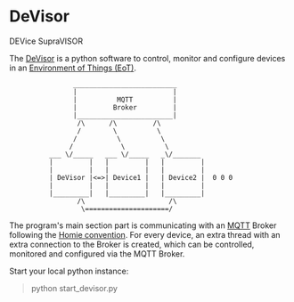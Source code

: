# DeVisor

DEVice SupraVISOR

The [DeVisor](https://gitlab.com/envot/devisor) is a python software to control, monitor and configure devices in an [Environment of Things (EoT)](https://envot.io).

                    __________________________
                    |                        |
                    |          MQTT          |
                    |         Broker         |
                    |________________________|
                     /\      /\         /\
                     /        \          \
                    /          \          \ 
                   /            \          \
              ___ \/_____   ___ \/_____   _\/_______
              |         |   |         |   |         |                                  
              |         |   |         |   |         |                                  
              | DeVisor |<=>| Device1 |   | Device2 |  0 0 0
              |         |   |         |   |         |                                  
              |_________|   |_________|   |_________|                                  
                     /\                     /\ 
                      \=====================/

The program's main section part is communicating with an [MQTT](https://mqtt.org) Broker following the [Homie convention](https://homieiot.github.io/).
For every device, an extra thread with an extra connection to the Broker is created, which can be controlled, monitored and configured via the MQTT Broker.

Start your local python instance:

> python start_devisor.py

